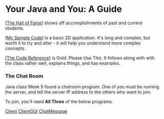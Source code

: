 # Your Java and You: A Guide

[[The Hall of Fame](./fame.md)] shows off accomplishments of past and current students.

[[My Sample Code](./sample.md)] is a basic 2D application. It's long and complex, but worth it to try and alter - it will help you understand more complex concepts.

[[The Code Reference](./reference/index.md)] is Gold. Please Use This. It follows along with with the class rather well, explains things, and has examples.

### The Chat Room

Java class Week 5 found a chatroom program. One of you must be running the server,
and tell the server IP address to the others who want to join.

To join, you'll need **All Three** of the below programs.

[Client](../code/Client.java)
[ClientGUI](../code/ClientGUI.java)
[ChatMessage](../code/ChatMessage.java)
